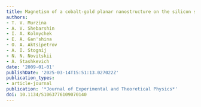 ```yaml
---
title: Magnetism of a cobalt-gold planar nanostructure on the silicon surface
authors:
- T. V. Murzina
- A. V. Shebarshin
- I. A. Kolmychek
- E. A. Gan'shina
- O. A. Aktsipetrov
- A. I. Stognij
- N. N. Novitskii
- A. Stashkevich
date: '2009-01-01'
publishDate: '2025-03-14T15:51:13.027022Z'
publication_types:
- article-journal
publication: '*Journal of Experimental and Theoretical Physics*'
doi: 10.1134/S1063776109070140
---
```

